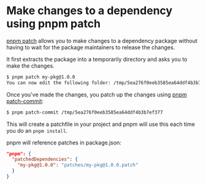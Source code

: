 # Make changes to a dependency using pnpm patch

[pnpm patch](https://pnpm.io/cli/patch) allows you to make changes to a dependency package without having to wait for the package maintainers to release the changes.

It first extracts the package into a temporarily directory and asks you to make the changes.

```bash
$ pnpm patch my-pkg@1.0.0
You can now edit the following folder: /tmp/5ea276f0eeb3585ea64ddf4b3b7ef377
```

Once you've made the changes, you patch up the changes using [pnpm patch-commit](https://pnpm.io/cli/patch-commit):

```bash
$ pnpm patch-commit /tmp/5ea276f0eeb3585ea64ddf4b3b7ef377
```

This will create a patchfile in your project and pnpm will use this each time you do an `pnpm install`.

pnpm will reference patches in package.json:

```json
"pnpm": {
  "patchedDependencies": {
    "my-pkg@1.0.0": "patches/my-pkg@1.0.0.patch"
  }
}
```
